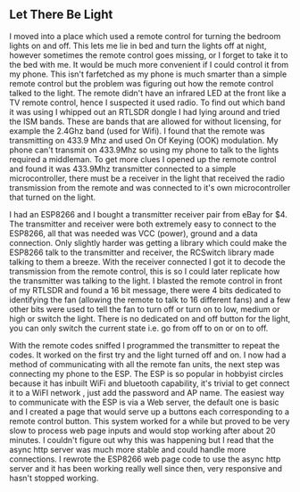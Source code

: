 ## Let There Be Light

I moved into a place which used a remote control for turning the bedroom lights on and off. This lets me lie in bed and turn the lights off at night, however sometimes the remote control goes missing, or I forget to take it to the bed with me. It would be much more convenient if I could control it from my phone. This isn't farfetched as my phone is much smarter than a simple remote control but the problem was figuring out how the remote control talked to the light. The remote didn't have an infrared LED at the front like a TV remote control, hence I suspected it used radio. To find out which band it was using I whipped out an RTLSDR dongle I had lying around and tried the ISM bands. These are bands that are allowed for without licensing, for example the 2.4Ghz band (used for Wifi). I found that the remote was transmitting on 433.9 Mhz and used On Of Keying (OOK) modulation. My phone can't transmit on 433.9Mhz so using my phone to talk to the lights required a middleman. To get more clues I opened up the remote control and found it was 433.9Mhz transmitter connected to a simple microcontroller, there must be a receiver in the light that received the radio transmission from the remote and was connected to it's own microcontroller that turned on the light.

I had an ESP8266 and I bought a transmitter receiver pair from eBay for $4. The transmitter and receiver were both extremely easy to connect to the ESP8266, all that was needed was VCC (power), ground and a data connection. Only slightly harder was getting a library which could make the ESP8266 talk to the transmitter and receiver, the RCSwitch library made talking to them a breeze. With the receiver connected I got it to decode the transmission from the remote control, this is so I could later replicate how the transmitter was talking to the light. I blasted the remote control in front of my RTLSDR and found a 16 bit message, there were 4 bits dedicated to identifying the fan (allowing the remote to talk to 16 different fans) and a few other bits were used to tell the fan to turn off or turn on to low, medium or high or switch the light. There is no dedicated on and off button for the light, you can only switch the current state i.e. go from off to on or on to off.

With the remote codes sniffed I programmed the transmitter to repeat the codes. It worked on the first try and the light turned off and on. I now had a method of communicating with all the remote fan units, the next step was connecting my phone to the ESP. The ESP is so popular in hobbyist circles because it has inbuilt WiFi and bluetooth capability, it's trivial to get connect it to a WiFI network , just add the password and AP name. The easiest way to communicate with the ESP is via a Web server, the default one is basic and I created a page that would serve up a buttons each corresponding to a remote control button. This system worked for a while but proved to be very slow to process web page inputs and would stop working after about 20 minutes. I couldn't figure out why this was happening but I read that the async http server was much more stable and could handle more connections. I rewrote the ESP8266 web page code to use the async http server and it has been working really well since then, very responsive and hasn't stopped working.
